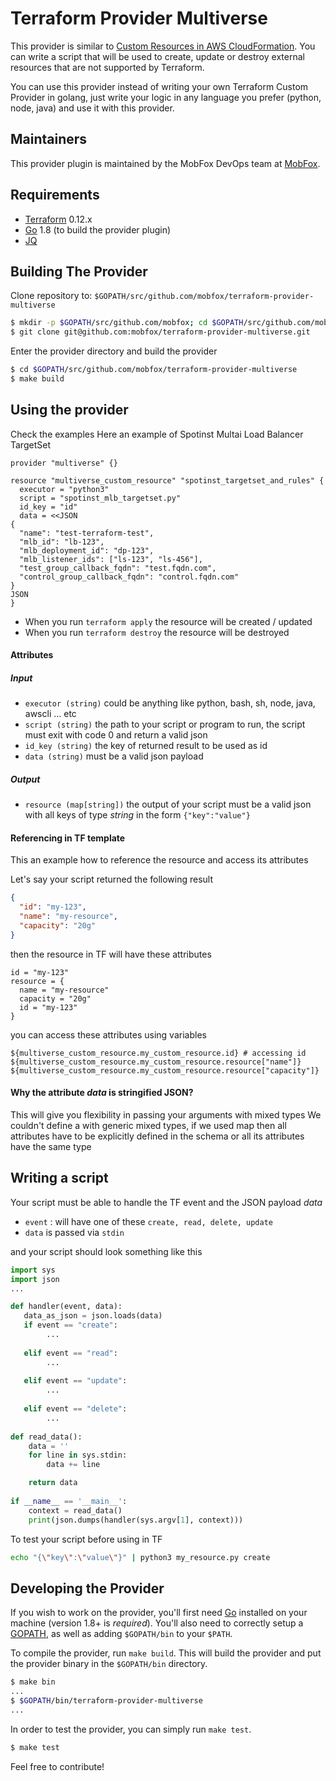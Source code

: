 Terraform Provider Multiverse
==================

This provider is similar to [Custom Resources in AWS CloudFormation](https://docs.aws.amazon.com/AWSCloudFormation/latest/UserGuide/template-custom-resources.html).
You can write a script that will be used to create, update or destroy external resources that are not supported by Terraform.

You can use this provider instead of writing your own Terraform Custom Provider in golang, just write your logic in any language you prefer (python, node, java) and
use it with this provider.

Maintainers
-----------

This provider plugin is maintained by the MobFox DevOps team at [MobFox](https://www.mobfox.com/).

Requirements
------------

-	[Terraform](https://www.terraform.io/downloads.html) 0.12.x
-	[Go](https://golang.org/doc/install) 1.8 (to build the provider plugin)
- [JQ](https://stedolan.github.io/jq/) 

Building The Provider
---------------------

Clone repository to: `$GOPATH/src/github.com/mobfox/terraform-provider-multiverse`

```sh
$ mkdir -p $GOPATH/src/github.com/mobfox; cd $GOPATH/src/github.com/mobfox
$ git clone git@github.com:mobfox/terraform-provider-multiverse.git
```

Enter the provider directory and build the provider

```sh
$ cd $GOPATH/src/github.com/mobfox/terraform-provider-multiverse
$ make build
```

Using the provider
----------------------

Check the examples
Here an example of Spotinst Multai Load Balancer TargetSet

```hcl
provider "multiverse" {}

resource "multiverse_custom_resource" "spotinst_targetset_and_rules" {
  executor = "python3"
  script = "spotinst_mlb_targetset.py"
  id_key = "id"
  data = <<JSON
{
  "name": "test-terraform-test",
  "mlb_id": "lb-123",
  "mlb_deployment_id": "dp-123",
  "mlb_listener_ids": ["ls-123", "ls-456"],
  "test_group_callback_fqdn": "test.fqdn.com",
  "control_group_callback_fqdn": "control.fqdn.com"
}
JSON
}
```

- When you run `terraform apply` the resource will be created / updated
- When you run `terraform destroy` the resource will be destroyed

#### Attributes

##### Input

* `executor (string)` could be anything like python, bash, sh, node, java, awscli ... etc
* `script (string)` the path to your script or program to run, the script must exit with code 0 and return a valid json
* `id_key (string)` the key of returned result to be used as id
* `data (string)` must be a valid json payload

##### Output
* `resource (map[string])` the output of your script must be a valid json with all keys of type *string* in the form `{"key":"value"}`


#### Referencing in TF template

This an example how to reference the resource and access its attributes

Let's say your script returned the following result
 
```json
{
  "id": "my-123",
  "name": "my-resource",
  "capacity": "20g"
}
```

then the resource in TF will have these attributes

```hcl
id = "my-123"
resource = {
  name = "my-resource"
  capacity = "20g"
  id = "my-123"
}
```

you can access these attributes using variables

```
${multiverse_custom_resource.my_custom_resource.id} # accessing id
${multiverse_custom_resource.my_custom_resource.resource["name"]}
${multiverse_custom_resource.my_custom_resource.resource["capacity"]}
```

#### Why the attribute *data* is stringified JSON?

This will give you flexibility in passing your arguments with mixed types
We couldn't define a with generic mixed types, 
if we used map then all attributes have to be explicitly defined in the schema or all its attributes have the same type


Writing a script
-------------------

Your script must be able to handle the TF event and the JSON payload *data*

* `event` : will have one of these `create, read, delete, update`
* `data` is passed via `stdin`

and your script should look something like this

```python
import sys
import json
...

def handler(event, data):
   data_as_json = json.loads(data)
   if event == "create":
        ...
        
   elif event == "read":
        ...
        
   elif event == "update":
        ...
        
   elif event == "delete":
        ... 
   
def read_data():
    data = ''
    for line in sys.stdin:
        data += line

    return data
   
if __name__ == '__main__':
    context = read_data()
    print(json.dumps(handler(sys.argv[1], context)))
```

To test your script before using in TF

```bash
echo "{\"key\":\"value\"}" | python3 my_resource.py create
```



Developing the Provider
---------------------------

If you wish to work on the provider, you'll first need [Go](http://www.golang.org) installed on your machine (version 1.8+ is *required*). You'll also need to correctly setup a [GOPATH](http://golang.org/doc/code.html#GOPATH), as well as adding `$GOPATH/bin` to your `$PATH`.

To compile the provider, run `make build`. This will build the provider and put the provider binary in the `$GOPATH/bin` directory.

```sh
$ make bin
...
$ $GOPATH/bin/terraform-provider-multiverse
...
```

In order to test the provider, you can simply run `make test`.

```sh
$ make test
```

Feel free to contribute!
